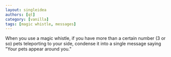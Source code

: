 ```yaml
---
layout: singleidea
authors: [qt]
category: [vanilla]
tags: [magic whistle, messages]
---
```

When you use a magic whistle, if you have more than a certain number (3 or so)
pets teleporting to your side, condense it into a single message saying "Your
pets appear around you."
